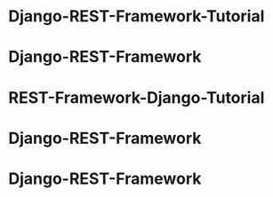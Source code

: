 # Django-REST-Framework-Tutorial
# Django-REST-Framework
# REST-Framework-Django-Tutorial
# Django-REST-Framework
# Django-REST-Framework
